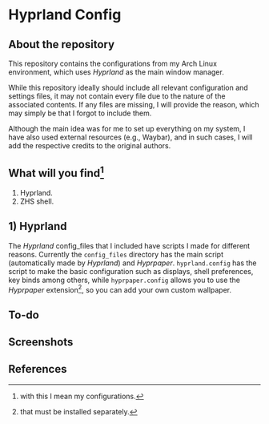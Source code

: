 # Hyprland Config

## About the repository
This repository contains the configurations from my Arch Linux environment, which uses *Hyprland* as the main window manager.

While this repository ideally should include all relevant configuration and settings files, it may not contain every file due to the nature of the associated contents. If any files are missing, I will provide the reason, which may simply be that I forgot to include them.

Although the main idea was for me to set up everything on my system, I have also used external resources (e.g., Waybar), and in such cases, I will add the respective credits to the original authors.

## What will you find[^1]
1) Hyprland.
2) ZHS shell.

## 1) Hyprland 
The *Hyprland* config_files that I included have scripts I made for different reasons. Currently the ```config_files``` directory has the main script (automatically made by *Hyprland*) and *Hyprpaper*. ```hyprland.config``` has the script to make the basic configuration such as displays, shell preferences, key binds among others, while ```hyprpaper.config``` allows you to use the *Hyprpaper* extension[^2], so you can add your own custom wallpaper.

## To-do


## Screenshots


## References


[^1]: with this I mean my configurations.
[^2]: that must be installed separately. 

